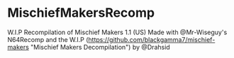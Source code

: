 # MischiefMakersRecomp
W.I.P Recompilation of Mischief Makers 1.1 (US)
Made with @Mr-Wiseguy's N64Recomp and the W.I.P (https://github.com/blackgamma7/mischief-makers "Mischief Makers Decompilation") by @Drahsid
